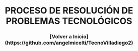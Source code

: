 <h1 align="center"> PROCESO DE RESOLUCIÓN DE PROBLEMAS TECNOLÓGICOS </h1>


<h3 align="center"> [Volver a Inicio](https://github.com/angelmicelti/TecnoVilladiego2) </h3>
